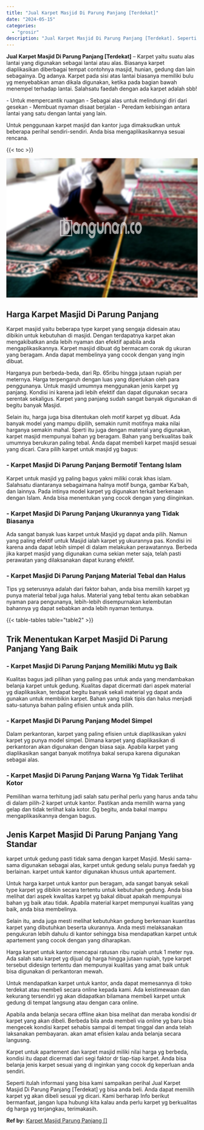 ```yaml
---
title: "Jual Karpet Masjid Di Parung Panjang [Terdekat]"
date: "2024-05-15"
categories: 
  - "grosir"
description: "Jual Karpet Masjid Di Parung Panjang [Terdekat]. Seperti itulah informasi yang bisa kami sampaikan perihal Jual Karpet Masjid Di Parung Panjang [Terdekat]..."
---
```


**Jual Karpet Masjid Di Parung Panjang \[Terdekat\]** – Karpet yaitu suatu alas lantai yang digunakan sebagai lantai atau alas. Biasanya karpet diaplikasikan diberbagai tempat contohnya masjid, hunian, gedung dan lain sebagainya. Dg adanya. Karpet pada sisi atas lantai biasanya memiliki bulu yg menyebabkan aman dikala digunakan, ketika pada bagian bawah menempel terhadap lantai. Salahsatu faedah dengan ada karpet adalah sbb!

\- Untuk mempercantik ruangan - Sebagai alas untuk melindungi diri dari gesekan - Membuat nyaman disaat berjalan - Peredam kebisingan antara lantai yang satu dengan lantai yang lain.

Untuk penggunaan karpet masjid dan kantor juga dimaksudkan untuk beberapa perihal sendiri-sendiri. Anda bisa mengaplikasikannya sesuai rencana.

{{< toc >}}

![Jual Karpet Masjid Di Parung Panjang [Terdekat]](/images/grosir-karpet-murah-37.png)

## Harga Karpet Masjid Di Parung Panjang

Karpet masjid yaitu beberapa type karpet yang sengaja didesain atau dibikin untuk kebutuhan di masjid. Dengan terdapatnya karpet akan mengakibatkan anda lebih nyaman dan efektif apabila anda mengaplikasikannya. Karpet masjid dibuat dg bermacam corak dg ukuran yang beragam. Anda dapat membelinya yang cocok dengan yang ingin dibuat.

Harganya pun berbeda-beda, dari Rp. 65ribu hingga jutaan rupiah per meternya. Harga terpengaruh dengan luas yang diperlukan oleh para penggunanya. Untuk masjid umumnya menggunakan jenis karpet yg panjang. Kondisi ini karena jadi lebih efektif dan dapat digunakan secara serentak sekaligus. Karpet yang panjang sudah sangat banyak digunakan di begitu banyak Masjid.

Selain itu, harga juga bisa ditentukan oleh motif karpet yg dibuat. Ada banyak model yang mampu dipilih, semakin rumit motifnya maka nilai harganya semakin mahal. Sperti itu juga dengan material yang digunakan, karpet masjid mempunyai bahan yg beragam. Bahan yang berkualitas baik umumnya berukuran paling tebal. Anda dapat membeli karpet masjid sesuai yang dicari. Cara pilih karpet untuk masjid yg bagus:

### \- Karpet Masjid Di Parung Panjang Bermotif Tentang Islam

Karpet untuk masjid yg paling bagus yakni miliki corak khas islam. Salahsatu diantaranya sebagaimana halnya motif bunga, gambar Ka’bah, dan lainnya. Pada intinya model karpet yg digunakan terkait berkenaan dengan Islam. Anda bisa menentukan yang cocok dengan yang diinginkan.

### \- Karpet Masjid Di Parung Panjang Ukurannya yang Tidak Biasanya

Ada sangat banyak luas karpet untuk Masjid yg dapat anda pilih. Namun yang paling efektif untuk Masjid ialah karpet yg ukurannya pas. Kondisi ini karena anda dapat lebih simpel di dalam melakukan perawatannya. Berbeda jika karpet masjid yang digunakan cuma sekian meter saja, telah pasti perawatan yang dilaksanakan dapat kurang efektif.

### \- Karpet Masjid Di Parung Panjang Material Tebal dan Halus

Tips yg seterusnya adalah dari faktor bahan, anda bisa memilih karpet yg punya material tebal juga halus. Material yang tebal tentu akan sebabkan nyaman para pengunanya, lebih-lebih disempurnakan kelembutan bahannya yg dapat sebabkan anda lebih nyaman tentunya.

{{< table-tables table="table2" >}}

## Trik Menentukan Karpet Masjid Di Parung Panjang Yang Baik

### \- Karpet Masjid Di Parung Panjang Memiliki Mutu yg Baik

Kualitas bagus jadi pilihan yang paling pas untuk anda yang mendambakan belanja karpet untuk gedung. Kualitas dapat dicermati dari aspek material yg diaplikasikan, terdapat begitu banyak sekali material yg dapat anda gunakan untuk membikin karpet. Bahan yang tidak tipis dan halus menjadi satu-satunya bahan paling efisien untuk anda pilih.

### \- Karpet Masjid Di Parung Panjang Model Simpel

Dalam perkantoran, karpet yang paling efisien untuk diaplikasikan yakni karpet yg punya model simpel. Dimana karpet yang diaplikasikan di perkantoran akan digunakan dengan biasa saja. Apabila karpet yang diaplikasikan sangat banyak motifnya bakal serupa karena digunakan sebagai alas.

### \- Karpet Masjid Di Parung Panjang Warna Yg Tidak Terlihat Kotor

Pemilihan warna terhitung jadi salah satu perihal perlu yang harus anda tahu di dalam pilih-2 karpet untuk kantor. Pastikan anda memilih warna yang gelap dan tidak terlihat kala kotor. Dg begitu, anda bakal mampu mengaplikasikannya dengan bagus.

## Jenis Karpet Masjid Di Parung Panjang Yang Standar

karpet untuk gedung pasti tidak sama dengan karpet Masjid. Meski sama-sama digunakan sebagai alas, karpet untuk gedung selalu punya faedah yg berlainan. karpet untuk kantor digunakan khusus untuk apartement.

Untuk harga karpet untuk kantor pun beragam, ada sangat banyak sekali type karpet yg dibikin secara tertentu untuk kebutuhan gedung. Anda bisa melihat dari aspek kwalitas karpet yg bakal dibuat apakah mempunyai bahan yg baik atau tidak. Apabila material karpet mempunyai kualitas yang baik, anda bisa membelinya.

Selain itu, anda juga mesti melihat kebutuhkan gedung berkenaan kuantitas karpet yang dibutuhkan beserta ukurannya. Anda mesti melaksanakan pengukuran lebih dahulu di kantor sehingga bisa mendapatkan karpet untuk apartement yang cocok dengan yang diharapkan.

Harga karpet untuk kantor mencapai ratusan ribu rupiah untuk 1 meter nya. Ada salah satu karpet yg dijual dg harga hingga jutaan rupiah, type karpet tersebut didesign tertentu dan mempunyai kualitas yang amat baik untuk bisa digunakan di perkantoran mewah.

Untuk mendapatkan karpet untuk kantor, anda dapat memesannya di toko terdekat atau membeli secara online kepada kami. Ada keistimewaan dan kekurang tersendiri yg akan didapatkan bilamana membeli karpet untuk gedung di tempat langsung atau dengan cara online.

Apabila anda belanja secara offline akan bisa melihat dan meraba kondisi dr karpet yang akan dibeli. Berbeda bila anda membeli via online yg baru bisa mengecek kondisi karpet sehabis sampai di tempat tinggal dan anda telah laksanakan pembayaran. akan amat efisien kalau anda belanja secara langusng.

Karpet untuk apartement dan karpet masjid miliki nilai harga yg berbeda, kondisi itu dapat dicermati dari segi faktor dr tiap-tiap karpet. Anda bisa belanja jenis karpet sesuai yang di inginkan yang cocok dg keperluan anda sendiri.

Seperti itulah informasi yang bisa kami sampaikan perihal Jual Karpet Masjid Di Parung Panjang \[Terdekat\] yg bisa anda beli. Anda dapat memilih karpet yg akan dibeli sesuai yg dicari. Kami berharap Info berikut bermanfaat, jangan lupa hubungi kita kalau anda perlu karpet yg berkualitas dg harga yg terjangkau, terimakasih.

**Ref by:**  [Karpet Masjid Parung Panjang []](https://id.wikipedia.org/wiki/Karpet)
